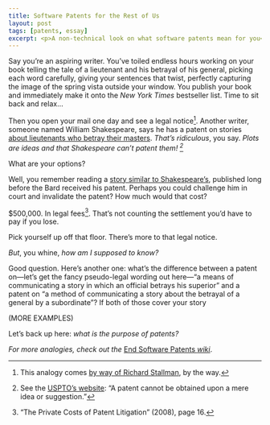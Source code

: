 ```yaml
---
title: Software Patents for the Rest of Us
layout: post
tags: [patents, essay]
excerpt: <p>A non-technical look on what software patents mean for you</p>
---
```


Say you’re an aspiring writer. You’ve toiled endless hours working on your
book telling the tale of a lieutenant and his betrayal of his general,
picking each word carefully, giving your sentences that twist, perfectly
capturing the image of the spring vista outside your window. You publish
your book and immediately make it onto the *New York Times* bestseller
list. Time to sit back and relax…

Then you open your mail one day and see a legal notice[^1]. Another writer,
someone named William Shakespeare, says he has a patent on stories
[about lieutenants who betray their masters](http://en.wikipedia.org/wiki/Othello).
*That’s ridiculous*, you say. *Plots are ideas and that Shakespeare can’t
patent them! [^2]*

What are your options?

Well, you remember reading a
[story similar to Shakespeare’s](http://en.wikipedia.org/wiki/Othello#Cinthio_source),
published long before the Bard received his patent. Perhaps you could
challenge him in court and invalidate the patent? How much would that cost?

$500,000. In legal fees[^3]. That’s not counting the settlement you’d have
to pay if you lose.

Pick yourself up off that floor. There’s more to that legal notice.

*But*, you whine, *how am I supposed to know?*

Good question. Here’s another one: what’s the difference between a patent
on—let’s get the fancy pseudo-legal wording out here—“a means of
communicating a story in which an official betrays his superior” and a
patent on “a method of communicating a story about the betrayal of a general
by a subordinate”? If both of those cover your story

(MORE EXAMPLES)

Let’s back up here: *what is the purpose of patents?*

*For more analogies, check out the* [End Software Patents *wiki*](http://en.swpat.org/wiki/Analogies).

[^1]: This analogy comes
      [by way of Richard Stallman](http://www.gnu.org/philosophy/software-literary-patents.html),
      by the way.

[^2]: See the
      [USPTO’s website](http://www.uspto.gov/patents/resources/general_info_concerning_patents.jsp#heading-4):
      “A patent cannot be obtained upon a mere idea or suggestion.”

[^3]: “The Private Costs of Patent Litigation” (2008), page 16.
